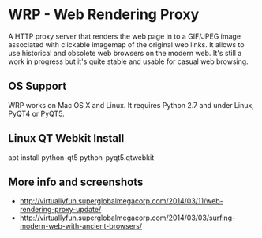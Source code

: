 # WRP - Web Rendering Proxy
A HTTP proxy server that renders the web page in to a GIF/JPEG image associated with clickable imagemap of the original web links. It allows to use historical and obsolete web browsers on the modern web. It's still a work in progress but it's quite stable and usable for casual web browsing.

## OS Support
WRP works on Mac OS X and Linux. It requires Python 2.7 and under Linux, PyQT4 or PyQT5.

## Linux QT Webkit Install
apt install python-qt5 python-pyqt5.qtwebkit

## More info and screenshots
* http://virtuallyfun.superglobalmegacorp.com/2014/03/11/web-rendering-proxy-update/
* http://virtuallyfun.superglobalmegacorp.com/2014/03/03/surfing-modern-web-with-ancient-browsers/
